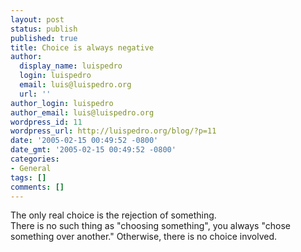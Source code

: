 ```yaml
---
layout: post
status: publish
published: true
title: Choice is always negative
author:
  display_name: luispedro
  login: luispedro
  email: luis@luispedro.org
  url: ''
author_login: luispedro
author_email: luis@luispedro.org
wordpress_id: 11
wordpress_url: http://luispedro.org/blog/?p=11
date: '2005-02-15 00:49:52 -0800'
date_gmt: '2005-02-15 00:49:52 -0800'
categories:
- General
tags: []
comments: []
---
```

<p>The only real choice is the rejection of something.<br />
There is no such thing as "choosing something", you always "chose something over another." Otherwise, there is no choice involved.</p>
